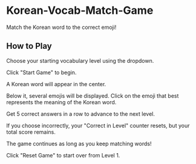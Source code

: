 # Korean-Vocab-Match-Game
Match the Korean word to the correct emoji!

## How to Play

Choose your starting vocabulary level using the dropdown.

Click "Start Game" to begin.

A Korean word will appear in the center.

Below it, several emojis will be displayed. Click on the emoji that best represents the meaning of the Korean word.

Get 5 correct answers in a row to advance to the next level.

If you choose incorrectly, your "Correct in Level" counter resets, but your total score remains.

The game continues as long as you keep matching words!

Click "Reset Game" to start over from Level 1.
